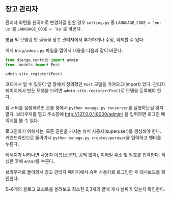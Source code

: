 ## 장고 관리자

관리자 화면을 한국어로 변경하길 원할 경우 `setting.py` 중 `LANGUAGE_CODE = 'en-us'`를 `LANGUAGE_CODE = 'ko'`로 바꾼다.

방금 막 모델링 한 글들을 장고 관리자에서 추가하거나 수정, 삭제할 수 있다.

이제 `blog/admin.py` 파일을 열어서 내용을 다음과 같이 바꾼다.

```python
from django.contrib import admin
from .models import Post

admin.site.register(Post)
```

코드에서 알 수 있듯이 앞 장에서 정의했던 `Post` 모델을 가져오고(import) 있다. 관리자 페이지에서 만든 모델을 보려면 `admin.site.register(Post)`로 모델을 등록해야 한다.

웹 서버를 실행하려면 콘솔 창에서 `python manage.py runserver`를 실행하는걸 잊지 말자. 브라우저를 열고 주소창에  http://127.0.0.1:8000/admin/ 을 입력하면 로그인 페이지를 볼 수 있다.

로그인하기 위해서는, 모든 권한을 가지는 슈퍼 사용자(superuser)를 생성해야 한다. 커맨드라인으로 돌아가서 `python manage.py createsuperuser`을 입력하고 엔터를 누른다.

메세지가 나타나면 사용자 이름(소문자, 공백 없이), 이메일 주소 및 암호를 입력한다. 작성한 후에 `enter`를 누른다. 

브라우저로 돌아와서 장고 관리자 페이지에서 슈퍼 사용자로 로그인한 후 대시보드를 확인한다.

5~6개의 블로그 포스트를 올려보고 최소한 2,3개의 글에 게시 날짜가 있는지 확인한다.

